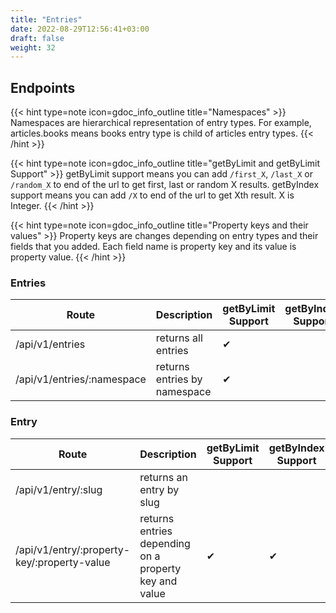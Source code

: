 ```yaml
---
title: "Entries"
date: 2022-08-29T12:56:41+03:00
draft: false
weight: 32
---
```


## Endpoints

{{< hint type=note icon=gdoc_info_outline title="Namespaces" >}}
Namespaces are hierarchical representation of entry types. For example, articles.books means books entry type is child of articles entry types.
{{< /hint >}}

{{< hint type=note icon=gdoc_info_outline title="getByLimit and getByLimit Support" >}}
getByLimit support means you can add `/first_X`, `/last_X` or `/random_X` to end of the url to get first, last or random X results.
getByIndex support means you can add `/X` to end of the url to get Xth result.
X is Integer.
{{< /hint >}}

{{< hint type=note icon=gdoc_info_outline title="Property keys and their values" >}}
Property keys are changes depending on entry types and their fields that you added. Each field name is property key and its value is property value.
{{< /hint >}}

### Entries

| Route | Description | getByLimit Support | getByIndex Support | Example |
|---|---|---|---|---|
| /api/v1/entries |  returns all entries | ✔ |  |  |
| /api/v1/entries/:namespace | returns entries by namespace | ✔ |  | /api/v1/entries/articles.books.history |

### Entry

| Route | Description | getByLimit Support | getByIndex Support | Example |
|---|---|---|---|---|
| /api/v1/entry/:slug  | returns an entry by slug |  |  | /api/v1/entry/why-should-you-read-books |
| /api/v1/entry/:property-key/:property-value | returns entries depending on a property key and value |  ✔|  ✔|  /api/v1/entry/published/true |
